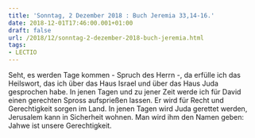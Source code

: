 ```yaml
---
title: 'Sonntag, 2 Dezember 2018 : Buch Jeremia 33,14-16.'
date: 2018-12-01T17:46:00.001+01:00
draft: false
url: /2018/12/sonntag-2-dezember-2018-buch-jeremia.html
tags: 
- LECTIO
---
```


Seht, es werden Tage kommen - Spruch des Herrn -, da erfülle ich das Heilswort, das ich über das Haus Israel und über das Haus Juda gesprochen habe. In jenen Tagen und zu jener Zeit werde ich für David einen gerechten Spross aufsprießen lassen. Er wird für Recht und Gerechtigkeit sorgen im Land. In jenen Tagen wird Juda gerettet werden, Jerusalem kann in Sicherheit wohnen. Man wird ihm den Namen geben: Jahwe ist unsere Gerechtigkeit.